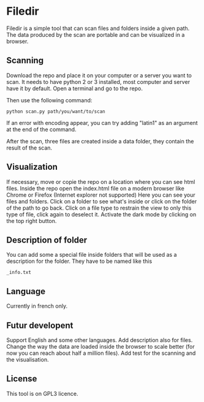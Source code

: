 # Filedir
Filedir is a simple tool that can scan files and folders inside a given path.
The data produced by the scan are portable and can be visualized in a browser.

## Scanning
Download the repo and place it on your computer or a server you want to scan.
It needs to have python 2 or 3 installed, most computer and server have it by default.
Open a terminal and go to the repo.

Then use the following command:
```
python scan.py path/you/want/to/scan
```
If an error with encoding appear, you can try adding "latin1" as an argument at the end of the command.

After the scan, three files are created inside a data folder, they contain the result of the scan.

## Visualization
If necessary, move or copie the repo on a location where you can see html files.
Inside the repo open the index.html file on a modern browser like Chrome or Firefox (Internet explorer not supported)
Here you can see your files and folders.
Click on a folder to see what's inside or click on the folder of the path to go back.
Click on a file type to restrain the view to only this type of file, click again to deselect it.
Activate the dark mode by clicking on the top right button.

## Description of folder
You can add some a special file inside folders that will be used as a description for the folder.
They have to be named like this
```
_info.txt
```

## Language
Currently in french only.

## Futur developent
Support English and some other languages.
Add description also for files.
Change the way the data are loaded inside the browser to scale better (for now you can reach about half a million files).
Add test for the scanning and the visualisation.

## License
This tool is on GPL3 licence.
